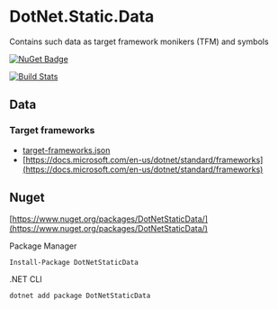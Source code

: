 DotNet.Static.Data
===

Contains such data as target framework monikers (TFM) and symbols

[![NuGet Badge](https://img.shields.io/nuget/v/DotNetStaticData.svg)](https://www.nuget.org/packages/DotNetStaticData/)

[![Build Stats](https://buildstats.info/github/chart/ZanyBaka/DotNet.Static.Data?showStats=false)]()

Data
---

### Target frameworks

* [target-frameworks.json](https://github.com/zanybaka/DotNet.Static.Data/blob/master/target-frameworks.json)
* [https://docs.microsoft.com/en-us/dotnet/standard/frameworks](https://docs.microsoft.com/en-us/dotnet/standard/frameworks)
 
Nuget
---

[https://www.nuget.org/packages/DotNetStaticData/](https://www.nuget.org/packages/DotNetStaticData/)

Package Manager
```shell
Install-Package DotNetStaticData
```

.NET CLI
```shell
dotnet add package DotNetStaticData
```